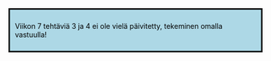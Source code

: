 <div style="color:black; border-style: solid; padding: 10px; margin-bottom: 15px; background-color: #add8e6;">

Viikon 7 tehtäviä 3 ja 4 ei ole vielä päivitetty, tekeminen omalla vastuulla!

</div>